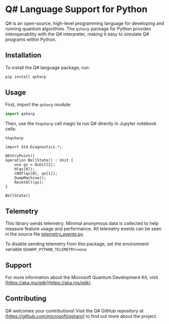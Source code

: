 # Q# Language Support for Python

Q# is an open-source, high-level programming language for developing and running quantum algorithms.
The `qsharp` package for Python provides interoperability with the Q# interpreter, making it easy
to simulate Q# programs within Python.

## Installation

To install the Q# language package, run:

```bash
pip install qsharp
```

## Usage

First, import the `qsharp` module:

```python
import qsharp
```

Then, use the `%%qsharp` cell magic to run Q# directly in Jupyter notebook cells:

```qsharp
%%qsharp

import Std.Diagnostics.*;

@EntryPoint()
operation BellState() : Unit {
    use qs = Qubit[2];
    H(qs[0]);
    CNOT(qs[0], qs[1]);
    DumpMachine();
    ResetAll(qs);
}

BellState()
```

## Telemetry

This library sends telemetry. Minimal anonymous data is collected to help measure feature usage and performance.
All telemetry events can be seen in the source file [telemetry_events.py](https://github.com/microsoft/qsharp/tree/main/pip/qsharp/telemetry_events.py).

To disable sending telemetry from this package, set the environment variable `QSHARP_PYTHON_TELEMETRY=none`

## Support

For more information about the Microsoft Quantum Development Kit, visit [https://aka.ms/qdk](https://aka.ms/qdk).

## Contributing

Q# welcomes your contributions! Visit the Q# GitHub repository at [https://github.com/microsoft/qsharp] to find out more about the project.
